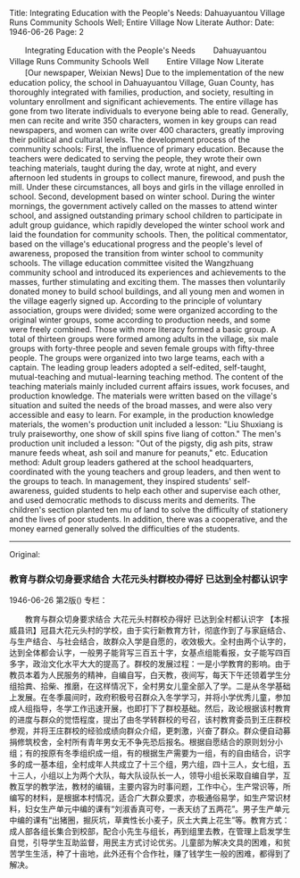 Title: Integrating Education with the People's Needs: Dahuayuantou Village Runs Community Schools Well; Entire Village Now Literate
Author:
Date: 1946-06-26
Page: 2

　　Integrating Education with the People's Needs
　　Dahuayuantou Village Runs Community Schools Well
　　Entire Village Now Literate
　　[Our newspaper, Weixian News] Due to the implementation of the new education policy, the school in Dahuayuantou Village, Guan County, has thoroughly integrated with families, production, and society, resulting in voluntary enrollment and significant achievements. The entire village has gone from two literate individuals to everyone being able to read. Generally, men can recite and write 350 characters, women in key groups can read newspapers, and women can write over 400 characters, greatly improving their political and cultural levels. The development process of the community schools: First, the influence of primary education. Because the teachers were dedicated to serving the people, they wrote their own teaching materials, taught during the day, wrote at night, and every afternoon led students in groups to collect manure, firewood, and push the mill. Under these circumstances, all boys and girls in the village enrolled in school. Second, development based on winter school. During the winter mornings, the government actively called on the masses to attend winter school, and assigned outstanding primary school children to participate in adult group guidance, which rapidly developed the winter school work and laid the foundation for community schools. Then, the political commentator, based on the village's educational progress and the people's level of awareness, proposed the transition from winter school to community schools. The village education committee visited the Wangzhuang community school and introduced its experiences and achievements to the masses, further stimulating and exciting them. The masses then voluntarily donated money to build school buildings, and all young men and women in the village eagerly signed up. According to the principle of voluntary association, groups were divided; some were organized according to the original winter groups, some according to production needs, and some were freely combined. Those with more literacy formed a basic group. A total of thirteen groups were formed among adults in the village, six male groups with forty-three people and seven female groups with fifty-three people. The groups were organized into two large teams, each with a captain. The leading group leaders adopted a self-edited, self-taught, mutual-teaching and mutual-learning teaching method. The content of the teaching materials mainly included current affairs issues, work focuses, and production knowledge. The materials were written based on the village's situation and suited the needs of the broad masses, and were also very accessible and easy to learn. For example, in the production knowledge materials, the women's production unit included a lesson: "Liu Shuxiang is truly praiseworthy, one show of skill spins five liang of cotton." The men's production unit included a lesson: "Out of the pigsty, dig ash pits, straw manure feeds wheat, ash soil and manure for peanuts," etc. Education method: Adult group leaders gathered at the school headquarters, coordinated with the young teachers and group leaders, and then went to the groups to teach. In management, they inspired students' self-awareness, guided students to help each other and supervise each other, and used democratic methods to discuss merits and demerits. The children's section planted ten mu of land to solve the difficulty of stationery and the lives of poor students. In addition, there was a cooperative, and the money earned generally solved the difficulties of the students.



<hr /> 

Original: 


### 教育与群众切身要求结合  大花元头村群校办得好  已达到全村都认识字

1946-06-26
第2版()
专栏：

　　教育与群众切身要求结合
    大花元头村群校办得好
    已达到全村都认识字
    【本报威县讯】冠县大花元头村的学校，由于实行新教育方针，彻底作到了与家庭结合、与生产结合、与社会结合，故群众入学是自愿的，收效极大。全村由两个认字的，达到全体都会认字，一般男子能背写三百五十字，女基点组能看报，女子能写四百多字，政治文化水平大大的提高了。群校的发展过程：一是小学教育的影响。由于教员本着为人民服务的精神，自编自写，白天教，夜间写，每天下午还领着学生分组拾粪、拾柴、推磨，在这样情况下，全村男女儿童全部入了学。二是从冬学基础上发展。在冬季晨间时，政府积极号召群众入冬学学习，并将小学优秀儿童，参加成人组指导，冬学工作迅速开展，也即打下了群校基础。然后，政论根据该村教育的进度与群众的觉悟程度，提出了由冬学转群校的号召，该村教育委员到王庄群校参观，并将王庄群校的经验成绩向群众介绍，更刺激，兴奋了群众。群众便自动募捐修筑校舍，全村所有青年男女无不争先恐后报名。根据自愿结合的原则划分小组；有的按原有冬季组织成一组，有的根据生产需要为一组，有的自由结合，识字多的成一基本组，全村成年人共成立了十三个组，男六组，四十三人，女七组，五十三人，小组以上为两个大队，每大队设队长一人，领导小组长采取自编自学，互教互学的教学法，教材的编辑，主要内容为时事问题，工作中心，生产常识等，所编写的材料，是根据本村情况，适合广大群众要求，亦极通俗易学，如生产常识材料，妇女生产单元中编的课有“刘淑香真可夸，一表天纺了五两花”。男子生产单元中编的课有“出猪圈，掘灰坑，草粪性长小麦子，灰土大粪上花生”等。教育方式：成人部各组长集合到校部，配合小先生与组长，再到组里去教，在管理上启发学生自觉，引导学生互助监督，用民主方式讨论优劣。儿童部为解决文具的困难，和贫苦学生生活，种了十亩地，此外还有个合作社，赚了钱学生一般的困难，都得到了解决。
